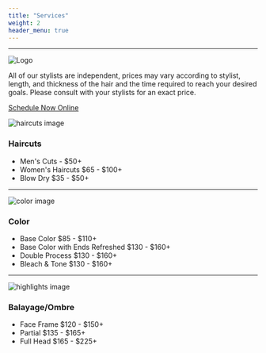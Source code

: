 ```yaml
---
title: "Services"
weight: 2
header_menu: true
---
```


---

![Logo](images/logo.png)

All of our stylists are independent, prices may vary according to stylist, length, and thickness of the hair and the time required to reach your desired goals. Please consult with your stylists for an exact price.

[Schedule Now Online](https://www.schedulicity.com/scheduling/HCCAJZ)


![haircuts image](images/haircuts.webp)
### Haircuts
* Men's Cuts - $50+
* Women's Haircuts $65 - $100+
* Blow Dry $35 - $50+

---

![color image](images/color.webp)
### Color
* Base Color $85 - $110+
* Base Color with Ends Refreshed $130 - $160+
* Double Process  $130 - $160+
* Bleach & Tone    $130 - $160+

---

![highlights image](images/chem.webp)
### Balayage/Ombre
* Face Frame $120 - $150+
* Partial $135 - $165+
* Full Head $165 - $225+


